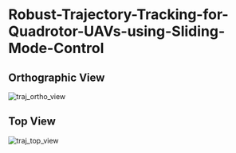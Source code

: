 # Robust-Trajectory-Tracking-for-Quadrotor-UAVs-using-Sliding-Mode-Control

## Orthographic View
![traj_ortho_view](https://github.com/miheer-diwan/quadrotor_sliding_mode_control/assets/79761017/3283e53d-63ab-4daa-8bd5-436cd9b25f68)

## Top View
![traj_top_view](https://github.com/miheer-diwan/quadrotor_sliding_mode_control/assets/79761017/35d9f0fb-bfd8-4b12-8133-6d143b800c36)

